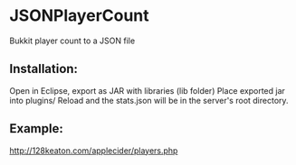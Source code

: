 # JSONPlayerCount
Bukkit player count to a JSON file

## Installation:
Open in Eclipse, export as JAR with libraries (lib folder)
Place exported jar into plugins/
Reload and the stats.json will be in the server's root directory.

## Example:
http://128keaton.com/applecider/players.php


